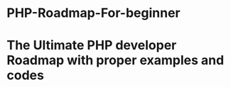 # PHP-Roadmap-For-beginner

<h1>The Ultimate PHP developer Roadmap with proper examples and codes</h1>
